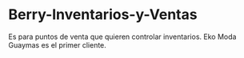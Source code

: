 # Berry-Inventarios-y-Ventas
Es para puntos de venta que quieren controlar inventarios. Eko Moda Guaymas es el primer cliente.
